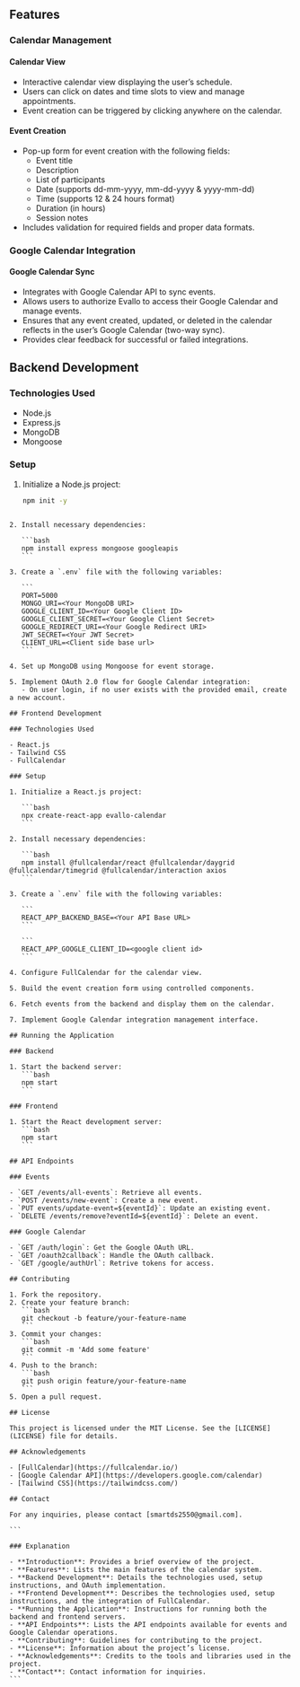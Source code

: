## Features

### Calendar Management

#### Calendar View

- Interactive calendar view displaying the user’s schedule.
- Users can click on dates and time slots to view and manage appointments.
- Event creation can be triggered by clicking anywhere on the calendar.

#### Event Creation

- Pop-up form for event creation with the following fields:
  - Event title
  - Description
  - List of participants
  - Date (supports dd-mm-yyyy, mm-dd-yyyy & yyyy-mm-dd)
  - Time (supports 12 & 24 hours format)
  - Duration (in hours)
  - Session notes
- Includes validation for required fields and proper data formats.

### Google Calendar Integration

#### Google Calendar Sync

- Integrates with Google Calendar API to sync events.
- Allows users to authorize Evallo to access their Google Calendar and manage events.
- Ensures that any event created, updated, or deleted in the calendar reflects in the user’s Google Calendar (two-way sync).
- Provides clear feedback for successful or failed integrations.

## Backend Development

### Technologies Used

- Node.js
- Express.js
- MongoDB
- Mongoose

### Setup

1. Initialize a Node.js project:
   ```bash
   npm init -y
   ```

````

2. Install necessary dependencies:

   ```bash
   npm install express mongoose googleapis
   ```

3. Create a `.env` file with the following variables:

   ```
   PORT=5000
   MONGO_URI=<Your MongoDB URI>
   GOOGLE_CLIENT_ID=<Your Google Client ID>
   GOOGLE_CLIENT_SECRET=<Your Google Client Secret>
   GOOGLE_REDIRECT_URI=<Your Google Redirect URI>
   JWT_SECRET=<Your JWT Secret>
   CLIENT_URL=<Client side base url>
   ```

4. Set up MongoDB using Mongoose for event storage.

5. Implement OAuth 2.0 flow for Google Calendar integration:
   - On user login, if no user exists with the provided email, create a new account.

## Frontend Development

### Technologies Used

- React.js
- Tailwind CSS
- FullCalendar

### Setup

1. Initialize a React.js project:

   ```bash
   npx create-react-app evallo-calendar
   ```

2. Install necessary dependencies:

   ```bash
   npm install @fullcalendar/react @fullcalendar/daygrid @fullcalendar/timegrid @fullcalendar/interaction axios
   ```

3. Create a `.env` file with the following variables:

   ```
   REACT_APP_BACKEND_BASE=<Your API Base URL>
   ```

   ```
   REACT_APP_GOOGLE_CLIENT_ID=<google client id>
   ```

4. Configure FullCalendar for the calendar view.

5. Build the event creation form using controlled components.

6. Fetch events from the backend and display them on the calendar.

7. Implement Google Calendar integration management interface.

## Running the Application

### Backend

1. Start the backend server:
   ```bash
   npm start
   ```

### Frontend

1. Start the React development server:
   ```bash
   npm start
   ```

## API Endpoints

### Events

- `GET /events/all-events`: Retrieve all events.
- `POST /events/new-event`: Create a new event.
- `PUT events/update-event=${eventId}`: Update an existing event.
- `DELETE /events/remove?eventId=${eventId}`: Delete an event.

### Google Calendar

- `GET /auth/login`: Get the Google OAuth URL.
- `GET /oauth2callback`: Handle the OAuth callback.
- `GET /google/authUrl`: Retrive tokens for access.

## Contributing

1. Fork the repository.
2. Create your feature branch:
   ```bash
   git checkout -b feature/your-feature-name
   ```
3. Commit your changes:
   ```bash
   git commit -m 'Add some feature'
   ```
4. Push to the branch:
   ```bash
   git push origin feature/your-feature-name
   ```
5. Open a pull request.

## License

This project is licensed under the MIT License. See the [LICENSE](LICENSE) file for details.

## Acknowledgements

- [FullCalendar](https://fullcalendar.io/)
- [Google Calendar API](https://developers.google.com/calendar)
- [Tailwind CSS](https://tailwindcss.com/)

## Contact

For any inquiries, please contact [smartds2550@gmail.com].

```

### Explanation

- **Introduction**: Provides a brief overview of the project.
- **Features**: Lists the main features of the calendar system.
- **Backend Development**: Details the technologies used, setup instructions, and OAuth implementation.
- **Frontend Development**: Describes the technologies used, setup instructions, and the integration of FullCalendar.
- **Running the Application**: Instructions for running both the backend and frontend servers.
- **API Endpoints**: Lists the API endpoints available for events and Google Calendar operations.
- **Contributing**: Guidelines for contributing to the project.
- **License**: Information about the project’s license.
- **Acknowledgements**: Credits to the tools and libraries used in the project.
- **Contact**: Contact information for inquiries.
```
````
